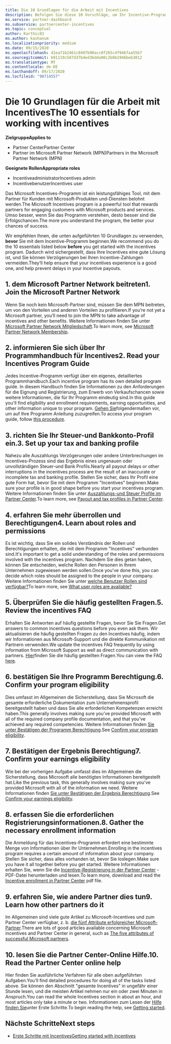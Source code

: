 ```yaml
---
title: Die 10 Grundlagen für die Arbeit mit Incentives
description: Befolgen Sie diese 10 Vorschläge, um Ihr Incentive-Programm zu verbessern und die Auszahlungen früher zu erhalten.
ms.service: partner-dashboard
ms.subservice: partnercenter-incentives
ms.topic: conceptual
author: Karthic83
ms.author: kashanum
ms.localizationpriority: medium
ms.date: 09/15/2020
ms.openlocfilehash: 41ea71b2461c8497b90acc0f265c4f946faa55b7
ms.sourcegitcommit: b91119c587d37b4ed36dda00c2b0b1946beb3012
ms.translationtype: MT
ms.contentlocale: de-DE
ms.lasthandoff: 09/17/2020
ms.locfileid: "90714557"
---
```

# <a name="the-10-essentials-for-working-with-incentives"></a><span data-ttu-id="3a094-103">Die 10 Grundlagen für die Arbeit mit Incentives</span><span class="sxs-lookup"><span data-stu-id="3a094-103">The 10 essentials for working with incentives</span></span>

<span data-ttu-id="3a094-104">**Zielgruppe**</span><span class="sxs-lookup"><span data-stu-id="3a094-104">**Applies to**</span></span>

- <span data-ttu-id="3a094-105">Partner Center</span><span class="sxs-lookup"><span data-stu-id="3a094-105">Partner Center</span></span>
- <span data-ttu-id="3a094-106">Partner im Microsoft Partner Network (MPN)</span><span class="sxs-lookup"><span data-stu-id="3a094-106">Partners in the Microsoft Partner Network (MPN)</span></span>

<span data-ttu-id="3a094-107">**Geeignete Rollen**</span><span class="sxs-lookup"><span data-stu-id="3a094-107">**Appropriate roles**</span></span>

- <span data-ttu-id="3a094-108">Incentiveadministrator</span><span class="sxs-lookup"><span data-stu-id="3a094-108">Incentives admin</span></span>
- <span data-ttu-id="3a094-109">Incentivebenutzer</span><span class="sxs-lookup"><span data-stu-id="3a094-109">Incentives user</span></span>

<span data-ttu-id="3a094-110">Das Microsoft Incentives-Programm ist ein leistungsfähiges Tool, mit dem Partner für Kunden mit Microsoft-Produkten und-Diensten belohnt werden.</span><span class="sxs-lookup"><span data-stu-id="3a094-110">The Microsoft Incentives program is a powerful tool that rewards partners for engaging customers with Microsoft products and services.</span></span> <span data-ttu-id="3a094-111">Umso besser, wenn Sie das Programm verstehen, desto besser sind die Erfolgschancen.</span><span class="sxs-lookup"><span data-stu-id="3a094-111">The more you understand the program, the better your chances of success.</span></span>

<span data-ttu-id="3a094-112">Wir empfehlen Ihnen, die unten aufgeführten 10 Grundlagen zu verwenden, **bevor** Sie mit dem Incentive-Programm beginnen.</span><span class="sxs-lookup"><span data-stu-id="3a094-112">We recommend you do the 10 essentials listed below **before** you get started with the incentives program.</span></span> <span data-ttu-id="3a094-113">Dadurch wird sichergestellt, dass Ihre Incentives eine gute Lösung ist, und Sie können Verzögerungen bei Ihren Incentive-Zahlungen vermeiden.</span><span class="sxs-lookup"><span data-stu-id="3a094-113">They’ll help ensure that your incentives experience is a good one, and help prevent delays in your incentive payouts.</span></span>

## <a name="1-join-the-microsoft-partner-network"></a><span data-ttu-id="3a094-114">1. dem Microsoft Partner Network beitreten</span><span class="sxs-lookup"><span data-stu-id="3a094-114">1. Join the Microsoft Partner Network</span></span>

<span data-ttu-id="3a094-115">Wenn Sie noch kein Microsoft-Partner sind, müssen Sie dem MPN beitreten, um von den Vorteilen und anderen Vorteilen zu profitieren.</span><span class="sxs-lookup"><span data-stu-id="3a094-115">If you’re not yet a Microsoft partner, you’ll need to join the MPN to take advantage of incentives and other benefits.</span></span> <span data-ttu-id="3a094-116">Weitere Informationen finden Sie unter [Microsoft Partner Network Mitgliedschaft](https://partner.microsoft.com/membership).</span><span class="sxs-lookup"><span data-stu-id="3a094-116">To learn more, see [Microsoft Partner Network Membership](https://partner.microsoft.com/membership).</span></span>

## <a name="2-read-your-incentives-program-guide"></a><span data-ttu-id="3a094-117">2. informieren Sie sich über Ihr Programmhandbuch für Incentives</span><span class="sxs-lookup"><span data-stu-id="3a094-117">2. Read your Incentives Program Guide</span></span>

<span data-ttu-id="3a094-118">Jedes Incentive-Programm verfügt über ein eigenes, detailliertes Programmhandbuch.</span><span class="sxs-lookup"><span data-stu-id="3a094-118">Each incentive program has its own detailed program guide.</span></span> <span data-ttu-id="3a094-119">In diesem Handbuch finden Sie Informationen zu den Anforderungen für die Eignung und Registrierung, zum Erwerb von Verkaufschancen sowie weitere Informationen, die für Ihr Programm eindeutig sind.</span><span class="sxs-lookup"><span data-stu-id="3a094-119">In this guide you'll find eligibility and enrollment requirements, earning opportunities, and other information unique to your program.</span></span> <span data-ttu-id="3a094-120">[Gehen Sie](incentives-determined-your-program-eligibility.md#determining-your-program-eligibility)folgendermaßen vor, um auf Ihre Programm Anleitung zuzugreifen.</span><span class="sxs-lookup"><span data-stu-id="3a094-120">To access your program guide, follow [this procedure](incentives-determined-your-program-eligibility.md#determining-your-program-eligibility).</span></span>

## <a name="3-set-up-your-tax-and-banking-profile"></a><span data-ttu-id="3a094-121">3. richten Sie Ihr Steuer-und Bankkonto-Profil ein.</span><span class="sxs-lookup"><span data-stu-id="3a094-121">3. Set up your tax and banking profile</span></span>

<span data-ttu-id="3a094-122">Nahezu alle Auszahlungs Verzögerungen oder andere Unterbrechungen im Incentives-Prozess sind das Ergebnis eines ungenauen oder unvollständigen Steuer-und Bank Profils.</span><span class="sxs-lookup"><span data-stu-id="3a094-122">Nearly all payout delays or other interruptions in the incentives process are the result of an inaccurate or incomplete tax and banking profile.</span></span> <span data-ttu-id="3a094-123">Stellen Sie sicher, dass Ihr Profil eine gute Form hat, bevor Sie mit dem Programm "Incentives" beginnen.</span><span class="sxs-lookup"><span data-stu-id="3a094-123">Make sure your profile is in good shape before you start your incentives program.</span></span> <span data-ttu-id="3a094-124">Weitere Informationen finden Sie unter [Auszahlungs-und Steuer Profile im Partner Center](incentives-create-and-manage-your-payout-and-tax-profiles.md).</span><span class="sxs-lookup"><span data-stu-id="3a094-124">To learn more, see [Payout and tax profiles in Partner Center](incentives-create-and-manage-your-payout-and-tax-profiles.md).</span></span>

## <a name="4-learn-about-roles-and-permissions"></a><span data-ttu-id="3a094-125">4. erfahren Sie mehr überrollen und Berechtigungen</span><span class="sxs-lookup"><span data-stu-id="3a094-125">4. Learn about roles and permissions</span></span>

<span data-ttu-id="3a094-126">Es ist wichtig, dass Sie ein solides Verständnis der Rollen und Berechtigungen erhalten, die mit dem Programm "Incentives" verbunden sind.</span><span class="sxs-lookup"><span data-stu-id="3a094-126">It's important to get a solid understanding of the roles and permissions involved with the incentives program.</span></span> <span data-ttu-id="3a094-127">Nachdem Sie dies getan haben, können Sie entscheiden, welche Rollen den Personen in Ihrem Unternehmen zugewiesen werden sollen.</span><span class="sxs-lookup"><span data-stu-id="3a094-127">Once you've done this, you can decide which roles should be assigned to the people in your company.</span></span> <span data-ttu-id="3a094-128">Weitere Informationen finden Sie unter [welche Benutzer Rollen sind verfügbar?](incentives-faq.md#what-user-roles-are-available)</span><span class="sxs-lookup"><span data-stu-id="3a094-128">To learn more, see [What user roles are available?](incentives-faq.md#what-user-roles-are-available)</span></span>

## <a name="5-review-the-incentives-faq"></a><span data-ttu-id="3a094-129">5. Überprüfen Sie die häufig gestellten Fragen.</span><span class="sxs-lookup"><span data-stu-id="3a094-129">5. Review the incentives FAQ</span></span>

<span data-ttu-id="3a094-130">Erhalten Sie Antworten auf häufig gestellte Fragen, bevor Sie Sie Fragen.</span><span class="sxs-lookup"><span data-stu-id="3a094-130">Get answers to common incentives questions before you even ask them.</span></span> <span data-ttu-id="3a094-131">Wir aktualisieren die häufig gestellten Fragen zu den Incentives häufig, indem wir Informationen aus Microsoft-Support und die direkte Kommunikation mit Partnern verwenden.</span><span class="sxs-lookup"><span data-stu-id="3a094-131">We update the incentives FAQ frequently by using information from Microsoft Support as well as direct communication with partners.</span></span> <span data-ttu-id="3a094-132">[Hier](incentives-faq.md)finden Sie die häufig gestellten Fragen.</span><span class="sxs-lookup"><span data-stu-id="3a094-132">You can view the FAQ [here](incentives-faq.md).</span></span>

## <a name="6-confirm-your-program-eligibility"></a><span data-ttu-id="3a094-133">6. bestätigen Sie Ihre Programm Berechtigung.</span><span class="sxs-lookup"><span data-stu-id="3a094-133">6. Confirm your program eligibility</span></span>

<span data-ttu-id="3a094-134">Dies umfasst im Allgemeinen die Sicherstellung, dass Sie Microsoft die gesamte erforderliche Dokumentation zum Unternehmensprofil bereitgestellt haben und dass Sie alle erforderlichen Kompetenzen erreicht haben.</span><span class="sxs-lookup"><span data-stu-id="3a094-134">This generally involves making sure you’ve provided Microsoft with all of the required company profile documentation, and that you’ve achieved any required competencies.</span></span> <span data-ttu-id="3a094-135">Weitere Informationen finden [Sie unter Bestätigen der Programm Berechtigung](incentives-determined-your-program-eligibility.md).</span><span class="sxs-lookup"><span data-stu-id="3a094-135">See [Confirm your program eligibility](incentives-determined-your-program-eligibility.md).</span></span>

## <a name="7-confirm-your-earnings-eligibility"></a><span data-ttu-id="3a094-136">7. Bestätigen der Ergebnis Berechtigung</span><span class="sxs-lookup"><span data-stu-id="3a094-136">7. Confirm your earnings eligibility</span></span>

<span data-ttu-id="3a094-137">Wie bei der vorherigen Aufgabe umfasst dies im Allgemeinen die Sicherstellung, dass Microsoft alle benötigten Informationen bereitgestellt hat.</span><span class="sxs-lookup"><span data-stu-id="3a094-137">Like the previous task, this generally involves making sure you’ve provided Microsoft with all of the information we need.</span></span> <span data-ttu-id="3a094-138">Weitere Informationen finden [Sie unter Bestätigen der Ergebnis Berechtigung](incentives-confirm-your-earnings-eligibility.md).</span><span class="sxs-lookup"><span data-stu-id="3a094-138">See [Confirm your earnings eligibility](incentives-confirm-your-earnings-eligibility.md).</span></span>

## <a name="8-gather-the-necessary-enrollment-information"></a><span data-ttu-id="3a094-139">8. erfassen Sie die erforderlichen Registrierungsinformationen.</span><span class="sxs-lookup"><span data-stu-id="3a094-139">8. Gather the necessary enrollment information</span></span>

<span data-ttu-id="3a094-140">Die Anmeldung für das Incentives-Programm erfordert eine bestimmte Menge von Informationen über Ihr Unternehmen.</span><span class="sxs-lookup"><span data-stu-id="3a094-140">Enrolling in the incentives program requires a certain amount of information about your company.</span></span> <span data-ttu-id="3a094-141">Stellen Sie sicher, dass alles vorhanden ist, bevor Sie loslegen.</span><span class="sxs-lookup"><span data-stu-id="3a094-141">Make sure you have it all together before you get started.</span></span> <span data-ttu-id="3a094-142">Weitere Informationen erhalten Sie, wenn Sie die [Incentive-Registrierung in der Partner Center](https://assetsprod.microsoft.com/partner-center-incentives-enrollment.pdf) -PDF-Datei herunterladen und lesen.</span><span class="sxs-lookup"><span data-stu-id="3a094-142">To learn more, download and read the [Incentive enrollment in Partner Center](https://assetsprod.microsoft.com/partner-center-incentives-enrollment.pdf) pdf file.</span></span>

## <a name="9-learn-how-other-partners-do-it"></a><span data-ttu-id="3a094-143">9. erfahren Sie, wie andere Partner dies tun</span><span class="sxs-lookup"><span data-stu-id="3a094-143">9. Learn how other partners do it</span></span>

<span data-ttu-id="3a094-144">Im Allgemeinen sind viele gute Artikel zu Microsoft-Incentives und zum Partner Center verfügbar, z. b. [die fünf Attribute erfolgreicher Microsoft-Partner](https://www.microsoft.com/en-us/us-partner-blog/2019/08/29/the-five-attributes-of-successful-microsoft-partners/).</span><span class="sxs-lookup"><span data-stu-id="3a094-144">There are lots of good articles available concerning Microsoft incentives and Partner Center in general, such as [The five attributes of successful Microsoft partners](https://www.microsoft.com/en-us/us-partner-blog/2019/08/29/the-five-attributes-of-successful-microsoft-partners/).</span></span>

## <a name="10-read-the-partner-center-online-help"></a><span data-ttu-id="3a094-145">10. lesen Sie die Partner Center-Online Hilfe.</span><span class="sxs-lookup"><span data-stu-id="3a094-145">10. Read the Partner Center online help</span></span>

<span data-ttu-id="3a094-146">Hier finden Sie ausführliche Verfahren für alle oben aufgeführten Aufgaben.</span><span class="sxs-lookup"><span data-stu-id="3a094-146">You’ll find detailed procedures for doing all of the tasks listed above.</span></span> <span data-ttu-id="3a094-147">Sie können den Abschnitt "gesamte Incentives" in ungefähr einer Stunde lesen, und die meisten Artikel nehmen nur ein oder zwei Minuten in Anspruch.</span><span class="sxs-lookup"><span data-stu-id="3a094-147">You can read the whole Incentives section in about an hour, and most articles only take a minute or two.</span></span> <span data-ttu-id="3a094-148">Informationen zum Lesen der [Hilfe finden Sie](incentives-get-started-intro.md)unter Erste Schritte.</span><span class="sxs-lookup"><span data-stu-id="3a094-148">To begin reading the help, see [Getting started](incentives-get-started-intro.md).</span></span>

## <a name="next-steps"></a><span data-ttu-id="3a094-149">Nächste Schritte</span><span class="sxs-lookup"><span data-stu-id="3a094-149">Next steps</span></span>

- [<span data-ttu-id="3a094-150">Erste Schritte mit Incentives</span><span class="sxs-lookup"><span data-stu-id="3a094-150">Getting started with incentives</span></span>](incentives-get-started-intro.md)
